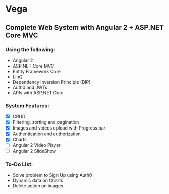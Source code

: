 # Vega
## Complete Web System with Angular 2 + ASP.NET Core MVC

### Using the following:
* Angular 2
* ASP.NET Core MVC
* Entity Framework Core
* LinQ
* Dependency Inversion Principle (DIP)
* Auth0 and JWTs
* APIs with ASP.NET Core

### System Features:
* [x] CRUD
* [x] Filtering, sorting and pagination
* [x] Images and videos upload with Progress bar
* [x] Authentication and authorization
* [x] Charts
* [ ] Angular 2 Video Player
* [ ] Angular 2 SlideShow 

### To-Do List:
* Solve problem to Sign Up using Auth0
* Dynamic data on Charts
* Delete action on images

